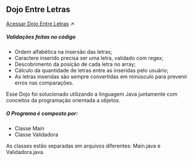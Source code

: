 ## Dojo Entre Letras

[Acessar Dojo Entre Letras](https://dojopuzzles.com/problems/entre-letras/) :arrow_upper_right:

##### Validações feitas no código

- Ordem alfabética na insersão das letras;
- Caractere inserido precisa ser uma letra, validado com regex;
- Descobrimento da posição de cada letra no array;
- Cálculo da quantidade de letras entre as inseridas pelo usuário;
- As letras inseridas são sempre convertidas em minúsculo para prevenir erros nas comparações.

Esse Dojo foi solucionado utilizando a linguagem Java juntamente com conceitos da programação orientada a objetos.

##### O Programa é composto por:
- Classe Main
- Classe Validadora

As classes estão separadas em arquivos diferentes: Main.java e Validadora.java.